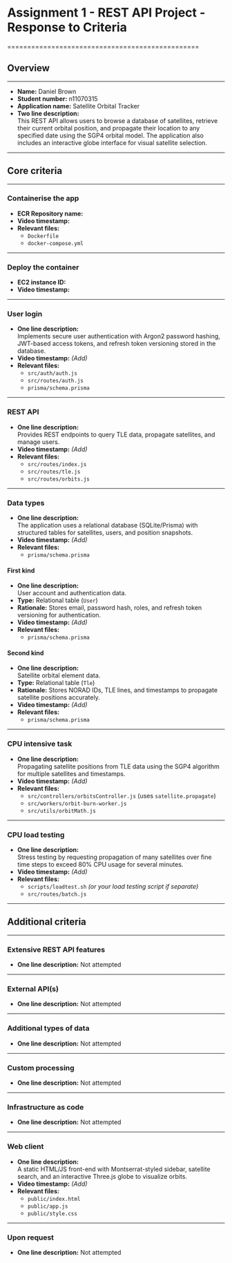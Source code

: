 
# Assignment 1 - REST API Project - Response to Criteria
================================================

## Overview
------------------------------------------------
- **Name:** Daniel Brown  
- **Student number:** n11070315  
- **Application name:** Satellite Orbital Tracker  
- **Two line description:**  
  This REST API allows users to browse a database of satellites, retrieve their current orbital position, and propagate their location to any specified date using the SGP4 orbital model. The application also includes an interactive globe interface for visual satellite selection.  

---

## Core criteria
------------------------------------------------

### Containerise the app
- **ECR Repository name:**  
- **Video timestamp:** 
- **Relevant files:**  
  - `Dockerfile`  
  - `docker-compose.yml`  

---

### Deploy the container
- **EC2 instance ID:**  
- **Video timestamp:**   

---

### User login
- **One line description:**  
  Implements secure user authentication with Argon2 password hashing, JWT-based access tokens, and refresh token versioning stored in the database.  
- **Video timestamp:** *(Add)*  
- **Relevant files:**  
  - `src/auth/auth.js`  
  - `src/routes/auth.js`  
  - `prisma/schema.prisma`  

---

### REST API
- **One line description:**  
  Provides REST endpoints to query TLE data, propagate satellites, and manage users.  
- **Video timestamp:** *(Add)*  
- **Relevant files:**  
  - `src/routes/index.js`  
  - `src/routes/tle.js`  
  - `src/routes/orbits.js`  

---

### Data types
- **One line description:**  
  The application uses a relational database (SQLite/Prisma) with structured tables for satellites, users, and position snapshots.  
- **Video timestamp:** *(Add)*  
- **Relevant files:**  
  - `prisma/schema.prisma`  

#### First kind
- **One line description:**  
  User account and authentication data.  
- **Type:** Relational table (`User`)  
- **Rationale:** Stores email, password hash, roles, and refresh token versioning for authentication.  
- **Video timestamp:** *(Add)*  
- **Relevant files:**  
  - `prisma/schema.prisma`  

#### Second kind
- **One line description:**  
  Satellite orbital element data.  
- **Type:** Relational table (`Tle`)  
- **Rationale:** Stores NORAD IDs, TLE lines, and timestamps to propagate satellite positions accurately.  
- **Video timestamp:** *(Add)*  
- **Relevant files:**  
  - `prisma/schema.prisma`  

---

### CPU intensive task
- **One line description:**  
  Propagating satellite positions from TLE data using the SGP4 algorithm for multiple satellites and timestamps.  
- **Video timestamp:** *(Add)*  
- **Relevant files:**  
  - `src/controllers/orbitsController.js` (uses `satellite.propagate`)  
  - `src/workers/orbit-burn-worker.js`  
  - `src/utils/orbitMath.js`  

---

### CPU load testing
- **One line description:**  
  Stress testing by requesting propagation of many satellites over fine time steps to exceed 80% CPU usage for several minutes.  
- **Video timestamp:** *(Add)*  
- **Relevant files:**  
  - `scripts/loadtest.sh` *(or your load testing script if separate)*  
  - `src/routes/batch.js`  

---

## Additional criteria
------------------------------------------------

### Extensive REST API features
- **One line description:** Not attempted  

---

### External API(s)
- **One line description:** Not attempted  

---

### Additional types of data
- **One line description:** Not attempted  

---

### Custom processing
- **One line description:** Not attempted  

---

### Infrastructure as code
- **One line description:** Not attempted  

---

### Web client
- **One line description:**  
  A static HTML/JS front-end with Montserrat-styled sidebar, satellite search, and an interactive Three.js globe to visualize orbits.  
- **Video timestamp:** *(Add)*  
- **Relevant files:**  
  - `public/index.html`  
  - `public/app.js`  
  - `public/style.css`  

---

### Upon request
- **One line description:** Not attempted  
